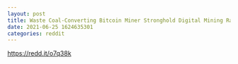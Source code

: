 ```yaml
--- 
layout: post 
title: Waste Coal-Converting Bitcoin Miner Stronghold Digital Mining Raises $100 Million – Bitcoin News 
date: 2021-06-25 1624635301 
categories: reddit 
--- 
```

https://redd.it/o7q38k